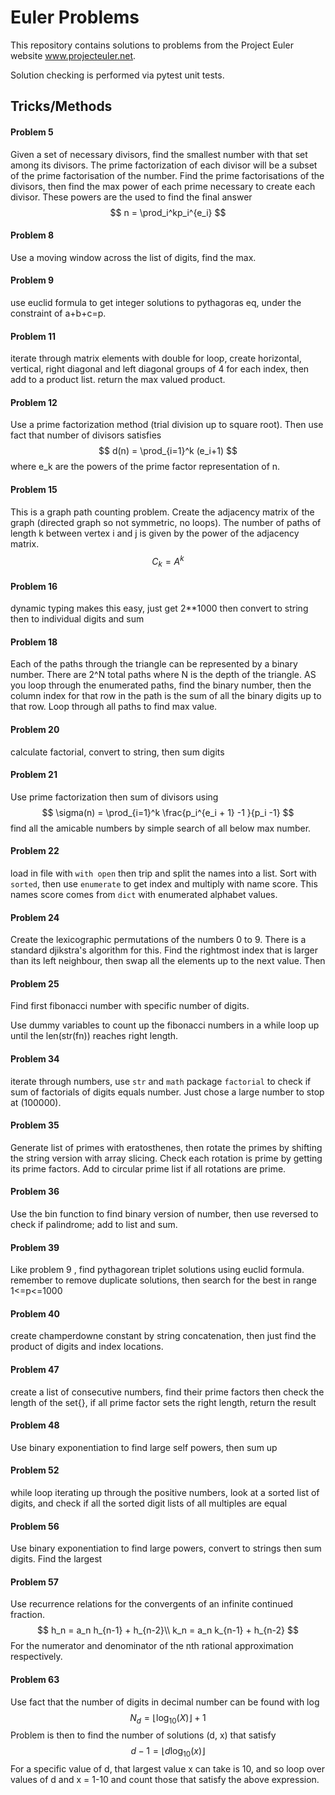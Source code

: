 # Euler Problems

This repository contains solutions to problems from the Project Euler website www.projecteuler.net. 

Solution checking is performed via pytest unit tests. 

## Tricks/Methods

#### Problem 5

Given a set of necessary divisors, find the smallest number with that set among its divisors. The prime factorization of each divisor will be a subset of the prime factorisation of the number. Find the prime factorisations of the divisors, then find the max power of each prime necessary to create each divisor. These powers are the used to find the final answer
$$
n = \prod_i^kp_i^{e_i}
$$

#### Problem 8

Use a moving window across the list of digits, find the max.

#### Problem 9

use euclid formula to get integer solutions to pythagoras eq, under the constraint of a+b+c=p. 

#### Problem 11

iterate through matrix elements with double for loop, create horizontal, vertical, right diagonal and left diagonal groups of 4 for each index, then add to a product list. return the max valued product.

#### Problem 12

Use a prime factorization method (trial division up to square root). Then use fact that number of divisors satisfies
$$
d(n) = \prod_{i=1}^k (e_i+1)
$$
where e_k are the powers of the prime factor representation of n. 

#### Problem 15

This is a graph path counting problem. Create the adjacency matrix of the graph (directed graph so not symmetric, no loops). The number of paths of length k between vertex i and j is given by the power of the adjacency matrix.
$$
C_k = A^k
$$


#### Problem 16

dynamic typing makes this easy, just get 2**1000 then convert to string then to individual digits and sum

#### Problem 18

Each of the paths through the triangle can be represented by a binary number. There are 2^N total paths where N is the depth of the triangle. AS you loop through the enumerated paths, find the binary number, then the column index for that row in the path is the sum of all the binary digits up to that row. Loop through all paths to find max value.

#### Problem 20

calculate factorial, convert to string, then sum digits

#### Problem 21

Use prime factorization then sum of divisors using
$$
\sigma(n) = \prod_{i=1}^k \frac{p_i^{e_i + 1} -1 }{p_i -1}
$$
find all the amicable numbers by simple search of all below max number.

#### Problem 22

load in file with `with open` then trip and split the names into a list. Sort with `sorted`, then use `enumerate` to get index and multiply with name score. This names score comes from `dict` with enumerated alphabet values.

#### Problem 24

Create the lexicographic permutations of the numbers 0 to 9. There is a standard djikstra's algorithm for this. Find the rightmost index that is larger than its left neighbour, then swap all the elements up to the next value. Then 

#### Problem 25

Find first fibonacci number with specific number of digits.

Use dummy variables to count up the fibonacci numbers in a while loop up until the len(str(fn)) reaches right length.

#### Problem 34

iterate through numbers, use `str` and `math` package `factorial` to check if sum of factorials of digits equals number. Just chose a large number to stop at (100000).

#### Problem 35

Generate list of primes with eratosthenes, then rotate the primes by shifting the string version with array slicing. Check each rotation is prime by getting its prime factors. Add to circular prime list if all rotations are prime.

#### Problem 36

Use the bin function to find binary version of number, then use reversed to check if palindrome; add to list and sum.

#### Problem 39

Like problem 9 , find pythagorean triplet solutions using euclid formula. remember to remove duplicate solutions, then search for the best in range 1<=p<=1000

#### Problem 40

create champerdowne constant by string concatenation, then just find the product of digits and index locations.

#### Problem 47

create a list of consecutive numbers, find their prime factors then check the length of the set{}, if all prime factor sets the right length, return the result

#### Problem 48

Use binary exponentiation to find large self powers, then sum up 

#### Problem 52

while loop iterating up through the positive numbers, look at a sorted list of digits, and check if all the sorted digit lists of all multiples are equal

#### Problem 56

Use binary exponentiation to find large powers, convert to strings then sum digits. Find the largest

#### Problem 57

Use recurrence relations for the convergents of an infinite continued fraction.
$$
h_n = a_n h_{n-1} + h_{n-2}\\
k_n = a_n k_{n-1} + h_{n-2}
$$
For the numerator and denominator of the nth rational approximation respectively.

#### Problem 63

Use fact that the number of digits in decimal number can be found with log
$$
N_d = \lfloor\log_{10}(X)\rfloor +1
$$
Problem is then to find the number of solutions (d, x) that satisfy
$$
d-1 = \lfloor d\log_{10}(x)\rfloor
$$
For a specific value of d, that largest value x can take is 10, and so loop over values of d and x = 1-10 and count those that satisfy the above expression.